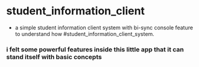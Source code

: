 # student_information_client
* a simple student information client system with bi-sync console feature to understand how #student_information_client_system.

### i felt some powerful features inside this little app that it can stand itself with basic concepts

